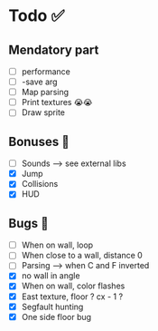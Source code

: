 # Todo ✅

## Mendatory part
- [ ] performance
- [ ] -save arg
- [ ] Map parsing
- [ ] Print textures 😭😭
- [ ] Draw sprite

## Bonuses 🚀
- [ ] Sounds --> see external libs
- [x] Jump
- [x] Collisions
- [x] HUD

## Bugs 🐞
- [ ] When on wall, loop
- [ ] When close to a wall, distance 0
- [ ] Parsing --> when C and F inverted
- [x] no wall in angle
- [x] When on wall, color flashes
- [x] East texture, floor ? cx - 1 ?
- [x] Segfault hunting
- [x] One side floor bug

